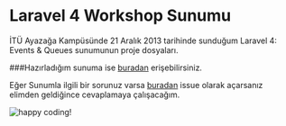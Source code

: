 Laravel 4 Workshop Sunumu
========================

İTÜ Ayazağa Kampüsünde 21 Aralık 2013 tarihinde sunduğum Laravel 4: Events &amp; Queues sunumunun proje dosyaları.

###Hazırladığım sunuma ise [buradan](http://www.slideshare.net/ardakilic/laravel-4-events-and-queues) erişebilirsiniz.

Eğer Sunumla ilgili bir sorunuz varsa [buradan](https://github.com/Ardakilic/laravel-4-workshop-sunum/issues) issue olarak açarsanız elimden geldiğince cevaplamaya çalışacağım.


![happy coding!](http://i.imgur.com/t7skxPt.png)
